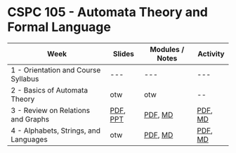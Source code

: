 # CSPC 105 - Automata Theory and Formal Language

| Week | Slides | Modules / Notes | Activity |
| --- | --- | --- | --- |
| 1 - Orientation and Course Syllabus | --- | --- | --- |
| 2 - Basics of Automata Theory | otw | otw | -- |
| 3 - Review on Relations and Graphs | [PDF](https://github.com/louisfacun/teaching/raw/master/cspc105/2022/slides/2/lesson2.pdf), [PPT](https://github.com/louisfacun/teaching/raw/master/cspc105/2022/slides/2/lesson2.pptx) | [PDF](https://github.com/louisfacun/teaching/raw/master/cspc105/2022/modules/2/lesson2.pdf), [MD](https://github.com/louisfacun/teaching/blob/master/cspc105/2022/modules/2/lesson2.md) | [PDF](https://github.com/louisfacun/teaching/raw/master/cspc105/2022/activities/2/lesson2.pdf), [MD](https://github.com/louisfacun/teaching/blob/master/cspc105/2022/activities/2/lesson2.md) |
| 4 - Alphabets, Strings, and Languages | otw | [PDF](https://github.com/louisfacun/teaching/raw/master/cspc105/2022/modules/3/lesson3.pdf), [MD](https://github.com/louisfacun/teaching/blob/master/cspc105/2022/modules/3/lesson3.md) | [PDF](https://github.com/louisfacun/teaching/raw/master/cspc105/2022/activities/3/lesson3.pdf), [MD](https://github.com/louisfacun/teaching/blob/master/cspc105/2022/activities/2/lesson3.md) |